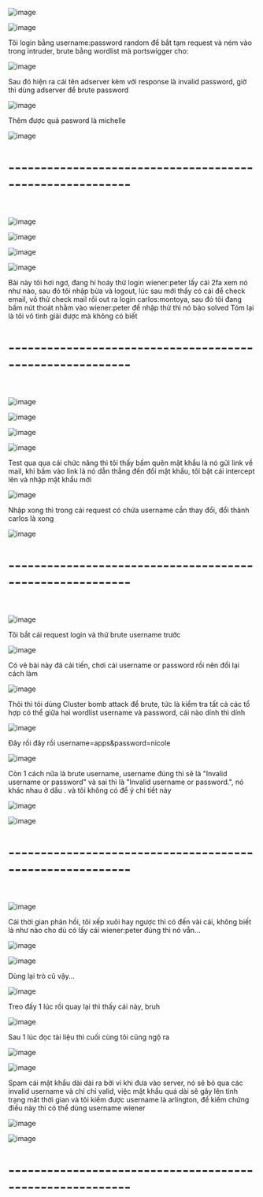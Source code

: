 ![image](https://github.com/user-attachments/assets/4d7a7656-1897-429f-8afe-afbecf47bf82)

![image](https://github.com/user-attachments/assets/414e00a2-ba30-4a8b-9da3-97e913716161)

Tôi login bằng username:password random để bắt tạm request và ném vào trong intruder, brute bằng wordlist mà portswigger cho:

![image](https://github.com/user-attachments/assets/5fc8e68b-8c31-4f72-ae4a-d50e81775edc)

Sau đó hiện ra cái tên adserver kèm với response là invalid password, giờ thì dùng adserver để brute password

![image](https://github.com/user-attachments/assets/16c75b74-dd21-464f-bfb9-49c9f1634bb2)

Thêm được quả pasword là michelle

![image](https://github.com/user-attachments/assets/a05e9c2c-079d-47e4-9f36-91ce7aac689f)

<h1>---------------------------------------------------------</h1>
<br>

![image](https://github.com/user-attachments/assets/b2fc8705-2aac-4d00-9170-a41913f3c762)

![image](https://github.com/user-attachments/assets/adfaee84-8071-456b-a834-f4749dab7cd1)

![image](https://github.com/user-attachments/assets/94006d3d-abed-4c20-b97c-bad17459ced4)

![image](https://github.com/user-attachments/assets/98810bf3-842a-4af2-9e0d-38e6fe8cbdad)

Bài này tôi hơi ngơ, đang hí hoáy thử login wiener:peter lấy cái 2fa xem nó như nào, sau đó tôi nhập bừa và logout, lúc sau mới thấy có cái để check email, vô thử check mail rồi out ra login carlos:montoya, sau đó tôi đang bấm nút thoát nhằm vào wiener:peter để nhập thử thì nó bảo solved
Tóm lại là tôi vô tình giải được mà không có biết

<h1>---------------------------------------------------------</h1>
<br>

![image](https://github.com/user-attachments/assets/444a8fa1-066d-4e66-9846-c26a96fbff2b)

![image](https://github.com/user-attachments/assets/7e93afe9-9b0f-43a2-af9d-a2537f6d7023)

![image](https://github.com/user-attachments/assets/e4bf43db-ea38-49a4-a632-7adeb752062f)

![image](https://github.com/user-attachments/assets/fd1d3be1-adf6-4fd0-af30-2f14312fdadf)

Test qua qua cái chức năng thì tôi thấy bấm quên mật khẩu là nó gửi link về mail, khi bấm vào link là nó dẫn thẳng đến đổi mật khẩu, tôi bật cái intercept lên và nhập mật khẩu mới

![image](https://github.com/user-attachments/assets/f9bd3ad5-9bbf-44ae-bd27-c4ddbc3e6c71)

Nhập xong thì trong cái request có chứa username cần thay đổi, đổi thành carlos là xong

![image](https://github.com/user-attachments/assets/8503b081-8bb2-420f-98d8-f15f2baa5158)

<h1>---------------------------------------------------------</h1>
<br>

![image](https://github.com/user-attachments/assets/7837f255-3968-46c3-81d6-6c9eef6e7580)

Tôi bắt cái request login và thử brute username trước 

![image](https://github.com/user-attachments/assets/659bd638-5a66-4a44-baca-1ed50ed4c3d5)

Có vẻ bài này đã cải tiến, chơi cái username or password rồi nên đổi lại cách làm

![image](https://github.com/user-attachments/assets/f238e60d-978d-4f9b-9c8a-c4f0e757a0ce)

Thôi thì tôi dùng Cluster bomb attack để brute, tức là kiểm tra tất cả các tổ hợp có thể giữa hai wordlist username và password, cái nào dính thì dính 

![image](https://github.com/user-attachments/assets/bf908c59-7efc-4ca9-862a-69528d4360a7)

Đây rồi đây rồi username=apps&password=nicole

![image](https://github.com/user-attachments/assets/7384b027-d6e5-4d98-a618-68d441fa5e9a)

Còn 1 cách nữa là brute username, username đúng thì sẽ là "Invalid username or password" và sai thì là "Invalid username or password.", nó khác nhau ở dấu . và tôi không có để ý chi tiết này

![image](https://github.com/user-attachments/assets/130e187c-4423-4ebf-bd80-87e3b8ab7e59)

![image](https://github.com/user-attachments/assets/0f10f589-296d-4d72-b408-df108e4498f4)

<h1>---------------------------------------------------------</h1>
<br>

![image](https://github.com/user-attachments/assets/98e7bf5e-a61b-466c-a7e0-40c670150610)

Cái thời gian phản hồi, tôi xếp xuôi hay ngược thì có đến vài cái, không biết là như nào cho dù có lấy cái wiener:peter đúng thì nó vẫn...

![image](https://github.com/user-attachments/assets/a8e2df2e-a634-46c0-978b-8f576ddf0fea)

![image](https://github.com/user-attachments/assets/ec8e29db-fff7-4874-9b8c-d941f3ebeacb)

Dùng lại trò cũ vậy...

![image](https://github.com/user-attachments/assets/3b74f061-ab19-4d1c-8288-eaea7d62ec7f)

Treo đấy 1 lúc rồi quay lại thì thấy cái này, bruh

![image](https://github.com/user-attachments/assets/af6aefdd-aa85-4de9-ab65-28f4ef32682a)

Sau 1 lúc đọc tài liệu thì cuối cùng tôi cũng ngộ ra

![image](https://github.com/user-attachments/assets/846eac66-9c48-4c11-ac85-a0d8fc653aea)

![image](https://github.com/user-attachments/assets/ca33fc05-ab85-4110-bbd2-65efea830d33)

Spam cái mật khẩu dài dài ra bởi vì khi đưa vào server, nó sẽ bỏ qua các invalid username và chỉ chỉ valid, việc mật khẩu quá dài sẽ gây lên tình trạng mất thời gian và tôi kiếm được username là arlington, để kiếm chứng điều này thì có thể dùng username wiener

![image](https://github.com/user-attachments/assets/d90af675-099d-4da3-b3c5-80ff4ebb01ba)

![image](https://github.com/user-attachments/assets/78506e04-4270-4bcc-b87f-daa9afff757a)

<h1>---------------------------------------------------------</h1>
<br>









